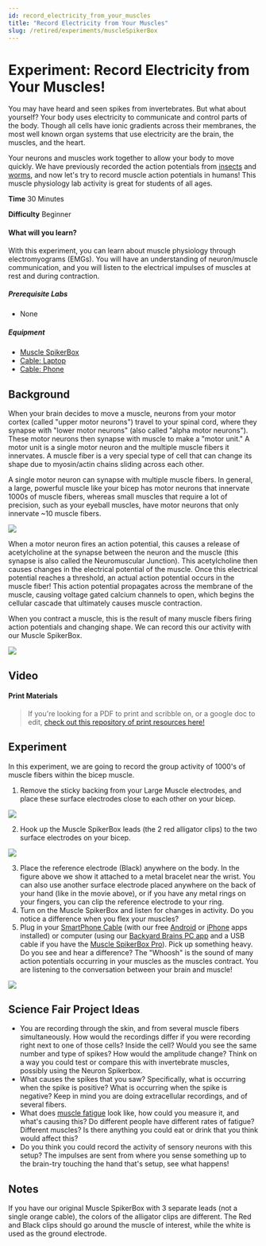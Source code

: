 ```yaml
---
id: record_electricity_from_your_muscles
title: "Record Electricity from Your Muscles"
slug: /retired/experiments/muscleSpikerBox
---
```


# Experiment: Record Electricity from Your Muscles!

You may have heard and seen spikes from invertebrates. But what about
yourself? Your body uses electricity to communicate and control parts of the
body. Though all cells have ionic gradients across their membranes, the most
well known organ systems that use electricity are the brain, the muscles, and
the heart.

Your neurons and muscles work together to allow your body to move quickly. We
have previously recorded the action potentials from
[insects](http://www.backyardbrains.com/experiments/spikerbox) and
[worms](http://www.backyardbrains.com/experiments/speed), and now let's try to
record muscle action potentials in humans! This muscle physiology lab activity
is great for students of all ages.

**Time**  30 Minutes

**Difficulty**  Beginner

#### What will you learn?

With this experiment, you can learn about muscle physiology through
electromyograms (EMGs). You will have an understanding of neuron/muscle
communication, and you will listen to the electrical impulses of muscles at
rest and during contraction.

##### Prerequisite Labs

  * None

##### Equipment

* [Muscle SpikerBox](/products/emgspikerbox)
* [Cable: Laptop](/products/laptopcable) 
* [Cable: Phone](/products/smartphonecable)

## Background

When your brain decides to move a muscle, neurons from your motor cortex
(called "upper motor neurons") travel to your spinal cord, where they synapse
with "lower motor neurons" (also called "alpha motor neurons"). These motor
neurons then synapse with muscle to make a "motor unit." A motor unit is a
single motor neuron and the multiple muscle fibers it innervates. A muscle
fiber is a very special type of cell that can change its shape due to
myosin/actin chains sliding across each other.

A single motor neuron can synapse with multiple muscle fibers. In general, a
large, powerful muscle like your bicep has motor neurons that innervate 1000s
of muscle fibers, whereas small muscles that require a lot of precision, such
as your eyeball muscles, have motor neurons that only innervate ~10 muscle
fibers.

[ ![](./img/emg_brain_muscle_superhero.jpg)](img/emg_brain_muscle_superhero.jpg)

When a motor neuron fires an action potential, this causes a release of
acetylcholine at the synapse between the neuron and the muscle (this synapse
is also called the Neuromuscular Junction). This acetylcholine then causes
changes in the electrical potential of the muscle. Once this electrical
potential reaches a threshold, an actual action potential occurs in the muscle
fiber! This action potential propagates across the membrane of the muscle,
causing voltage gated calcium channels to open, which begins the cellular
cascade that ultimately causes muscle contraction.

When you contract a muscle, this is the result of many muscle fibers firing
action potentials and changing shape. We can record this our activity with our
Muscle SpikerBox.

[ ![](./img/bicep.jpg)](img/bicep.jpg)

## Video

#### Print Materials

> If you're looking for a PDF to print and scribble on, or a google doc to
> edit, [check out this repository of print resources here!](https://drive.google.com/drive/folders/1bE1B0DvsGNauhyj-z8YjzuBXmFYivfkR?usp=sharing)

## Experiment

In this experiment, we are going to record the group activity of 1000's of
muscle fibers within the bicep muscle.

  1. Remove the sticky backing from your Large Muscle electrodes, and place these surface electrodes close to each other on your bicep. 

[ ![](./img/EMG-Placement.png)](img/EMG-Placement.png)

  2. Hook up the Muscle SpikerBox leads (the 2 red alligator clips) to the two surface electrodes on your bicep. 

[ ![](./img/EMG-SetupEMG.png)](img/EMG-SetupEMG.png)

  3. Place the reference electrode (Black) anywhere on the body. In the figure above we show it attached to a metal bracelet near the wrist. You can also use another surface electrode placed anywhere on the back of your hand (like in the movie above), or if you have any metal rings on your fingers, you can clip the reference electrode to your ring. 
  4. Turn on the Muscle SpikerBox and listen for changes in activity. Do you notice a difference when you flex your muscles?
  5. Plug in your [SmartPhone Cable](https://backyardbrains.com/products/smartphonecable) (with our free [Android](https://play.google.com/store/apps/details?id=com.backyardbrains) or [iPhone](https://itunes.apple.com/gb/app/backyard-brains/id367151200?mt=8) apps installed) or computer (using our [Backyard Brains PC app](http://www.backyardbrains.com/experiments/files/Backyard_Brains_Neuron_Recorder_Install.air.zip) and a USB cable if you have the [Muscle SpikerBox Pro](https://backyardbrains.com/products/musclespikerboxpro)). Pick up something heavy. Do you see and hear a difference? The "Whoosh" is the sound of many action potentials occurring in your muscles as the muscles contract. You are listening to the conversation between your brain and muscle! 

[ ![](./img/EMG-iPhone.png)](img/EMG-iPhone.png)

## Science Fair Project Ideas

* You are recording through the skin, and from several muscle fibers simultaneously. How would the recordings differ if you were recording right next to one of those cells? Inside the cell? Would you see the same number and type of spikes? How would the amplitude change? Think on a way you could test or compare this with invertebrate muscles, possibly using the Neuron Spikerbox. 
* What causes the spikes that you saw? Specifically, what is occurring when the spike is positive? What is occurring when the spike is negative? Keep in mind you are doing extracellular recordings, and of several fibers. 
* What does [muscle fatigue](https://backyardbrains.com/experiments/fatigue) look like, how could you measure it, and what's causing this? Do different people have different rates of fatigue? Different muscles? Is there anything you could eat or drink that you think would affect this? 
* Do you think you could record the activity of sensory neurons with this setup? The impulses are sent from where you sense something up to the brain-try touching the hand that's setup, see what happens!

## Notes

If you have our original Muscle SpikerBox with 3 separate leads (not a single
orange cable), the colors of the alligator clips are different. The Red and
Black clips should go around the muscle of interest, while the white is used
as the ground electrode.


